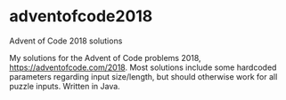 # adventofcode2018
Advent of Code 2018 solutions

My solutions for the Advent of Code problems 2018, https://adventofcode.com/2018. Most solutions include some hardcoded parameters regarding input size/length, but should otherwise work for all puzzle inputs. Written in Java.
